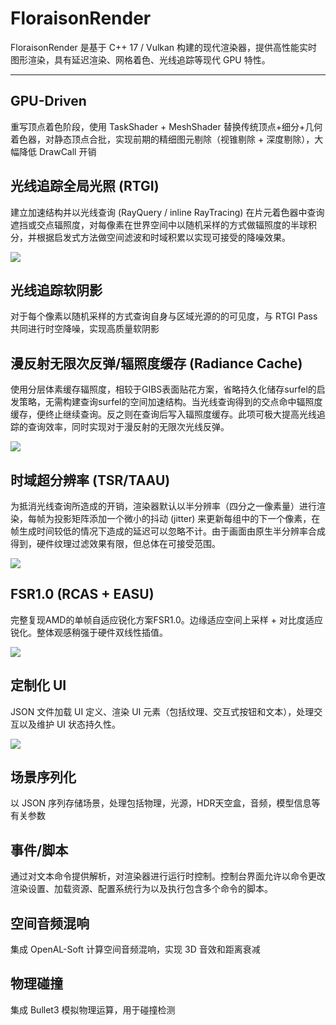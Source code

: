# FloraisonRender

FloraisonRender 是基于 C++ 17 / Vulkan 构建的现代渲染器，提供高性能实时图形渲染，具有延迟渲染、网格着色、光线追踪等现代 GPU 特性。

****



## GPU-Driven

重写顶点着色阶段，使用 TaskShader + MeshShader 替换传统顶点+细分+几何着色器，对静态顶点合批，实现前期的精细图元剔除（视锥剔除 + 深度剔除），大幅降低 DrawCall 开销



## 光线追踪全局光照 (RTGI)

建立加速结构并以光线查询 (RayQuery / inline RayTracing) 在片元着色器中查询遮挡或交点辐照度，对每像素在世界空间中以随机采样的方式做辐照度的半球积分，并根据启发式方法做空间滤波和时域积累以实现可接受的降噪效果。

![](https://raw.githubusercontent.com/floraison-io/imgRepo/refs/heads/master/demo_img/RTGI.png)

## 光线追踪软阴影

对于每个像素以随机采样的方式查询自身与区域光源的的可见度，与 RTGI Pass 共同进行时空降噪，实现高质量软阴影



## 漫反射无限次反弹/辐照度缓存 (Radiance Cache)

使用分层体素缓存辐照度，相较于GIBS表面贴花方案，省略持久化储存surfel的启发策略，无需构建查询surfel的空间加速结构。当光线查询得到的交点命中辐照度缓存，便终止继续查询。反之则在查询后写入辐照度缓存。此项可极大提高光线追踪的查询效率，同时实现对于漫反射的无限次光线反弹。

![](https://raw.githubusercontent.com/floraison-io/imgRepo/refs/heads/master/demo_img/inf_bounce.png)



## 时域超分辨率 (TSR/TAAU)

为抵消光线查询所造成的开销，渲染器默认以半分辨率（四分之一像素量）进行渲染，每帧为投影矩阵添加一个微小的抖动 (jitter) 来更新每组中的下一个像素，在帧生成时间较低的情况下造成的延迟可以忽略不计。由于画面由原生半分辨率合成得到，硬件纹理过滤效果有限，但总体在可接受范围。

![](https://raw.githubusercontent.com/floraison-io/imgRepo/refs/heads/master/demo_img/TAAU.png)



## FSR1.0 (RCAS + EASU)

完整复现AMD的单帧自适应锐化方案FSR1.0。边缘适应空间上采样 + 对比度适应锐化。整体观感稍强于硬件双线性插值。

![](https://raw.githubusercontent.com/floraison-io/imgRepo/refs/heads/master/demo_img/EASU_RCAS.png)



## 定制化 UI

JSON 文件加载 UI 定义、渲染 UI 元素（包括纹理、交互式按钮和文本），处理交互以及维护 UI 状态持久性。

![](https://raw.githubusercontent.com/floraison-io/imgRepo/refs/heads/master/demo_img/UI.png)



## 场景序列化

以 JSON 序列存储场景，处理包括物理，光源，HDR天空盒，音频，模型信息等有关参数



## 事件/脚本

通过对文本命令提供解析，对渲染器进行运行时控制。控制台界面允许以命令更改渲染设置、加载资源、配置系统行为以及执行包含多个命令的脚本。



## 空间音频混响

集成 OpenAL-Soft 计算空间音频混响，实现 3D 音效和距离衰减



## 物理碰撞

集成 Bullet3 模拟物理运算，用于碰撞检测
